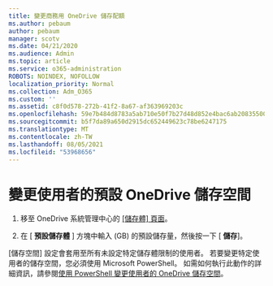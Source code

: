 ```yaml
---
title: 變更商務用 OneDrive 儲存配額
ms.author: pebaum
author: pebaum
manager: scotv
ms.date: 04/21/2020
ms.audience: Admin
ms.topic: article
ms.service: o365-administration
ROBOTS: NOINDEX, NOFOLLOW
localization_priority: Normal
ms.collection: Adm_O365
ms.custom: ''
ms.assetid: c8f0d578-272b-41f2-8a67-af363969203c
ms.openlocfilehash: 59e7b484d8783a5ab710e50f7b27d48d852e4bac6ab208355005671621461ce4
ms.sourcegitcommit: b5f7da89a650d2915dc652449623c78be6247175
ms.translationtype: MT
ms.contentlocale: zh-TW
ms.lasthandoff: 08/05/2021
ms.locfileid: "53968656"
---
```

# <a name="change-the-default-onedrive-storage-space-for-your-users"></a>變更使用者的預設 OneDrive 儲存空間

1. 移至 OneDrive 系統管理中心的 [[儲存體] 頁面](https://admin.onedrive.com/?v=StorageSettings)。
    
2. 在 [ **預設儲存體** ] 方塊中輸入 (GB) 的預設儲存量，然後按一下 [ **儲存**]。
    
[儲存空間] 設定會套用至所有未設定特定儲存體限制的使用者。 若要變更特定使用者的儲存空間，您必須使用 Microsoft PowerShell。 如需如何執行此動作的詳細資訊，請參閱[使用 PowerShell 變更使用者的 OneDrive 儲存空間](https://go.microsoft.com/fwlink/?linkid=866402)。
  

